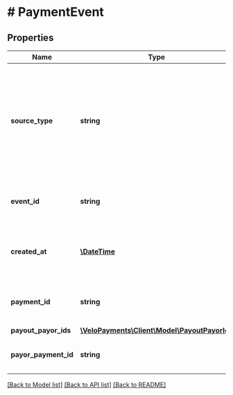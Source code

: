 # # PaymentEvent

## Properties

Name | Type | Description | Notes
------------ | ------------- | ------------- | -------------
**source_type** | **string** | OA3 Schema type name for the source info which is used as the discriminator value to ensure that data binding works correctly |
**event_id** | **string** | UUID id of the source event in the Velo platform |
**created_at** | [**\DateTime**](\DateTime.md) | ISO8601 timestamp indicating when the source event was created |
**payment_id** | **string** | ID of this payment within the Velo platform |
**payout_payor_ids** | [**\VeloPayments\Client\Model\PayoutPayorIds**](PayoutPayorIds.md) |  | [optional]
**payor_payment_id** | **string** | ID of this payment in the payors system | [optional]

[[Back to Model list]](../../README.md#models) [[Back to API list]](../../README.md#endpoints) [[Back to README]](../../README.md)

